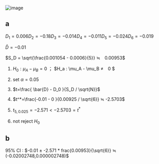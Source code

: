 ![image](https://github.com/user-attachments/assets/9947ab60-986b-478b-a59c-9906dab95dfb)

## a

$D_1 = 0.006   D_2 = -0.18  D_3 = -0.014  D_4 = -0.011  D_5 = -0.024  D_6 = -0.019$

$\bar{D} = -0.01$

$S_D = \sqrt{\frac{0.001054 - 0.0006}{5}} ≒　0.00953$

1. $H_0 : \mu_A - \mu_B = 0$ ； $H_a : \mu_A - \mu_B ≠　0 $
2. set $\alpha = 0.05$
   
3.
   $t=\frac{ \bar{D} - D_0 }{S_D / \sqrt{N}}$
  
4. $t^*=\frac{-0.01 - 0 }{0.00925 / \sqrt{6}} ≒ -2.5703$
   
5. $t_{5,0.025} = -2.571 < -2.5703 = t^*$
6. not reject $H_0$

## b

95% CI : $-0.01 ± -2.571 * frac{0.00953}{\sqrt{6}} ≒ (-0.02002748,0.000002748)$

